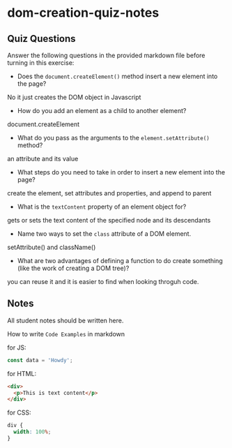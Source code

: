 # dom-creation-quiz-notes

## Quiz Questions

Answer the following questions in the provided markdown file before turning in this exercise:

- Does the `document.createElement()` method insert a new element into the page?

No it just creates the DOM object in Javascript

- How do you add an element as a child to another element?

document.createElement

- What do you pass as the arguments to the `element.setAttribute()` method?

an attribute and its value

- What steps do you need to take in order to insert a new element into the page?

create the element, set attributes and properties, and append to parent

- What is the `textContent` property of an element object for?

gets or sets the text content of the specified node and its descendants

- Name two ways to set the `class` attribute of a DOM element.

setAttribute() and className()

- What are two advantages of defining a function to do create something (like the work of creating a DOM tree)?

you can reuse it and it is easier to find when looking throguh code.

## Notes

All student notes should be written here.

How to write `Code Examples` in markdown

for JS:

```javascript
const data = 'Howdy';
```

for HTML:

```html
<div>
  <p>This is text content</p>
</div>
```

for CSS:

```css
div {
  width: 100%;
}
```
